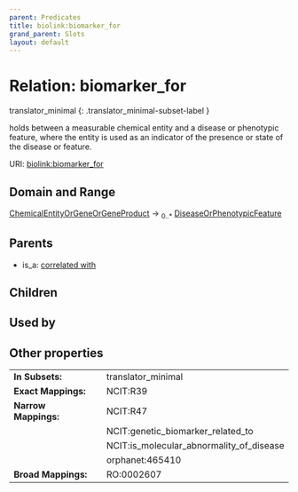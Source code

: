 ```yaml
---
parent: Predicates
title: biolink:biomarker_for
grand_parent: Slots
layout: default
---
```


# Relation: biomarker_for

translator_minimal
{: .translator_minimal-subset-label }


holds between a measurable chemical entity and a disease or phenotypic feature, where the entity is used as an indicator of the presence or state of the disease or feature.

URI: [biolink:biomarker_for](https://w3id.org/biolink/vocab/biomarker_for)

## Domain and Range

[ChemicalEntityOrGeneOrGeneProduct](ChemicalEntityOrGeneOrGeneProduct.md) ->  <sub>0..\*</sub> [DiseaseOrPhenotypicFeature](DiseaseOrPhenotypicFeature.md)

## Parents

 *  is_a: [correlated with](correlated_with.md)

## Children


## Used by


## Other properties

|  |  |  |
| --- | --- | --- |
| **In Subsets:** | | translator_minimal |
| **Exact Mappings:** | | NCIT:R39 |
| **Narrow Mappings:** | | NCIT:R47 |
|  | | NCIT:genetic_biomarker_related_to |
|  | | NCIT:is_molecular_abnormality_of_disease |
|  | | orphanet:465410 |
| **Broad Mappings:** | | RO:0002607 |

